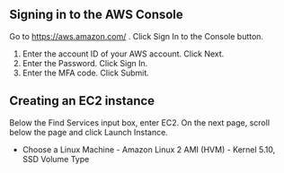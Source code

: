 ## Signing in to the AWS Console
Go to https://aws.amazon.com/ . Click Sign In to the Console button.

1. Enter the account ID of your AWS account. Click Next.
2. Enter the Password. Click Sign In.
3. Enter the MFA code. Click Submit.

## Creating an EC2 instance
Below the Find Services input box, enter EC2.
On the next page, scroll below the page and click Launch Instance.
- Choose a Linux Machine - Amazon Linux 2 AMI (HVM) - Kernel 5.10, SSD Volume Type
